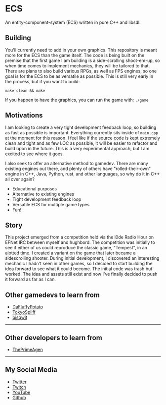 # ECS

An entity-component-system (ECS) written in pure C++ and libsdl.

## Building

You'll currently need to add in your own graphics. This repository is meant more for the ECS than the game itself.
The code is being built on the premise that the first game I am building is a side-scrolling shoot-em-up, so when time comes to implement mechanics, they will be tailored to that.
There are plans to also build various RPGs, as well as FPS engines, so one goal is for the ECS to be as versatile as possible.
This is still very early in the process, but if you want to build:

```
make clean && make
```

If you happen to have the graphics, you can run the game with: `./game`

## Motivations

I am looking to create a very tight development feedback loop, so building as fast as possible is important. Everything currently sits inside of `main.cpp` at the moment for this reason. I feel like if the source code is kept extremely clean and tight and as few LOC as possible, it will be easier to refactor and build upon in the future. This is a very experimental approach, but I am excited to see where it goes.

I also seek to offer an alternative method to gamedev. There are many existing engines out there, and plenty of others have "rolled-their-own" engine in C++, Java, Python, rust, and other languages, so why do it in C++ all over again?

- Educational purposes
- Alternative to existing engines
- Tight development feedback loop
- Versatile ECS for multiple game types
- Fun!

## Story

This project emerged from a competition held via the l0de Radio Hour on EFNet IRC between myself and hughbord. The competition was initially to see if either of us could reproduce the classic game, "Tempest", in an alotted time. I created a variant on the game that later became a sidescrolling shooter. During initial development, I discovered an interesting mechanic I hadn't seen in other games, so I decided to start building the idea forward to see what it could become. The initial code was trash but worked. The idea and assets still exist and now I've finally decided to push it forward as far as I can.

## Other gamedevs to learn from

- [DaFluffyPotato](https://www.youtube.com/@DaFluffyPotato)
- [TokyoSpliff](https://www.youtube.com/@tokyospliff)
- [bisqwit](https://www.youtube.com/@Bisqwit)

-----

## Other developers to learn from

- [ThePrimeAgen](https://www.youtube.com/@ThePrimeTimeagen)

-----

## My Social Media

- [Twitter](https://twitter.com/evildojo666)
- [Twitch](https://twitch.tv/evildojo666)
- [YouTube](https://www.youtube.com/@evildojo666)
- [Github](https://www.github.com/mikedesu)

